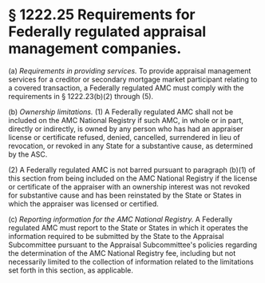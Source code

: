 # § 1222.25   Requirements for Federally regulated appraisal management companies.

(a) *Requirements in providing services.* To provide appraisal management services for a creditor or secondary mortgage market participant relating to a covered transaction, a Federally regulated AMC must comply with the requirements in § 1222.23(b)(2) through (5).


(b) *Ownership limitations.* (1) A Federally regulated AMC shall not be included on the AMC National Registry if such AMC, in whole or in part, directly or indirectly, is owned by any person who has had an appraiser license or certificate refused, denied, cancelled, surrendered in lieu of revocation, or revoked in any State for a substantive cause, as determined by the ASC.


(2) A Federally regulated AMC is not barred pursuant to paragraph (b)(1) of this section from being included on the AMC National Registry if the license or certificate of the appraiser with an ownership interest was not revoked for substantive cause and has been reinstated by the State or States in which the appraiser was licensed or certified.


(c) *Reporting information for the AMC National Registry.* A Federally regulated AMC must report to the State or States in which it operates the information required to be submitted by the State to the Appraisal Subcommittee pursuant to the Appraisal Subcommittee's policies regarding the determination of the AMC National Registry fee, including but not necessarily limited to the collection of information related to the limitations set forth in this section, as applicable.




